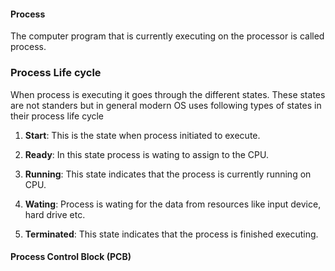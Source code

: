 #### Process
The computer program that is currently executing on the processor is called
process.

### Process Life cycle
When process is executing it goes through the different states. These states 
are not standers but in general modern OS uses following types of states in 
their process life cycle

1. **Start**: This is the state when process initiated to execute.

2. **Ready**: In this state process is wating to assign to the CPU.

3. **Running**: This state indicates that the process is currently running on 
CPU.

4. **Wating**: Process is wating for the data from resources like input device,
hard drive etc.

5. **Terminated**: This state indicates that the process is finished executing.

#### Process Control Block (PCB)


